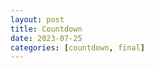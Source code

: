 ```yaml
---
layout: post
title: Countdown
date: 2023-07-25
categories: [countdown, final]
---
```


<!-- Display the countdown timer in an element -->
<!-- <div style="display: flex; justify-content: center; margin: 20px;"> -->
<h1 id="demo"></h1>
<!-- </div> -->

<script src="{{site.baseurl}}/assets/js/countdown.js"></script>
